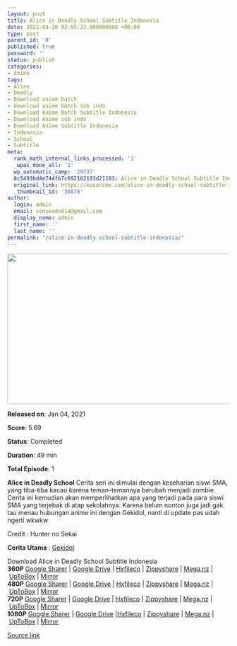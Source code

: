 ```yaml
---
layout: post
title: Alice in Deadly School Subtitle Indonesia
date: 2022-09-20 02:05:23.000000000 +00:00
type: post
parent_id: '0'
published: true
password: ''
status: publish
categories:
- Anime
tags:
- Alice
- Deadly
- Download anime batch
- download anime batch sub indo
- Download Anime Batch Subtitle Indonesia
- Download Anime sub indo
- Download Anime Subtitle Indonesia
- Indonesia
- School
- Subtitle
meta:
  rank_math_internal_links_processed: '1'
  _wpas_done_all: '1'
  wp_automatic_camp: '29737'
  8c5493bd4e744fb7c692162193d21183: Alice in Deadly School Subtitle Indonesia
  original_link: https://kusonime.com/alice-in-deadly-school-subtitle-indonesia/
  _thumbnail_id: '30878'
author:
  login: admin
  email: senseads014@gmail.com
  display_name: admin
  first_name: ''
  last_name: ''
permalink: "/alice-in-deadly-school-subtitle-indonesia/"
---
```

<p><img width="586" height="340" src="{{ site.baseurl }}/assets/2022/09/Alice-in-Deadly-School-586x340.jpg" class="attachment-thumb-large size-thumb-large wp-post-image" alt="" loading="lazy" title="Alice in Deadly School Subtitle Indonesia" srcset="https://kusonime.com/wp-content/uploads/2021/01/Alice-in-Deadly-School-586x340.jpg 586w, https://kusonime.com/wp-content/uploads/2021/01/Alice-in-Deadly-School-300x174.jpg 300w, https://kusonime.com/wp-content/uploads/2021/01/Alice-in-Deadly-School-768x445.jpg 768w, https://kusonime.com/wp-content/uploads/2021/01/Alice-in-Deadly-School-520x302.jpg 520w, https://kusonime.com/wp-content/uploads/2021/01/Alice-in-Deadly-School.jpg 1000w" sizes="(max-width: 586px) 100vw, 586px" />
<p><b>Released on</b>: Jan 04, 2021</p>
<p>
<p><b>Score</b>: 5.69</p>
<p>
<p><b>Status</b>: Completed</p>
<p>
<p><b>Duration</b>: 49 min</p>
<p>
<p><b>Total Episode</b>: 1</p>
<p>
<p><strong>Alice in Deadly School</strong> Cerita seri ini dimulai dengan keseharian siswi SMA, yang tiba-tiba kacau karena teman-temannya berubah menjadi zombie. Cerita ini kemudian akan memperlihatkan apa yang terjadi pada para siswi SMA yang terjebak di atap sekolahnya. Karena belum nonton juga jadi gak tau menau hubungan anime ini dengan Gekidol, nanti di update pas udah ngerti wkwkw</p>
<p>
<p>Credit : Hunter no Sekai</p>
<p>
<p><strong>Cerita Utama</strong> : <a href="https://kusonime.com/gekidol-batch-sub-indo/" rel="noopener" target="_blank">Gekidol</a></p>
<p>
<div class="smokeddl">
<div class="smokettl">Download Alice in Deadly School Subtitle Indonesia</div>
<div class="smokeurl"><strong>360P</strong> <a href="https://acefile.co/f/35016226/horror_no_sekai-alice-in-deadly-school-360p-kusonime-mp4" target="_blank" rel="noopener noreferrer">Google Sharer</a> | <a href="https://drive.google.com/file/d/1055xJkyYKNl_n6xzsC_hAhYuO0xMJW9X/view" target="_blank" rel="noopener noreferrer">Google Drive</a> | <a href="https://hxfile.co/n0q4z09itw15" target="_blank" rel="noopener">Hxfileco</a> | <a href="https://www37.zippyshare.com/v/Q20e6B51/file.html" target="_blank" rel="noopener">Zippyshare</a> | <a href="https://mega.nz/file/JQp1QaSI#hb_bmcWVp5eXe0zRHAAC8PAn9sKp13B4mylbQM4P9UM" target="_blank" rel="noopener noreferrer">Mega.nz</a> | <a href="https://uptobox.com/c7ww00ud93yv" target="_blank" rel="noopener noreferrer">UpToBox</a> | <a href="https://mirrorace.org/m/5Kusa" target="_blank" rel="noopener noreferrer">Mirror</a></div>
<div class="smokeurl"><strong>480P</strong> <a href="https://acefile.co/f/35016228/horror_no_sekai-alice-in-deadly-school-480p-kusonime-mkv" target="_blank" rel="noopener noreferrer">Google Sharer</a> | <a href="https://drive.google.com/uc?export=download&amp;id=1hIaeggrbkvCtMzjjKorfcFoL9JZLOiyp" target="_blank" rel="noopener noreferrer">Google Drive</a> | <a href="https://hxfile.co/lxxsbot4rz1g" target="_blank" rel="noopener">Hxfileco</a> | <a href="https://www65.zippyshare.com/v/GEVIMSAg/file.html" target="_blank" rel="noopener">Zippyshare</a> | <a href="https://mega.nz/file/EcplQChA#QqcLWJX-DJUZm-3HdgHYANTNLCMUtsMEdsq322sAZ_A" target="_blank" rel="noopener noreferrer">Mega.nz</a> | <a href="https://uptobox.com/4a79opmh0t1c" target="_blank" rel="noopener noreferrer">UpToBox</a> | <a href="https://mirrorace.org/m/5Kusb" target="_blank" rel="noopener noreferrer">Mirror</a></div>
<div class="smokeurl"><strong>720P</strong> <a href="https://acefile.co/f/35016232/horror_no_sekai-alice-in-deadly-school-720p-kusonime-mkv" target="_blank" rel="noopener noreferrer">Google Sharer</a> | <a href="https://drive.google.com/uc?export=download&amp;id=18Jtt1sBqZworc8HAFCPz1iEZvFQl8irY" target="_blank" rel="noopener noreferrer">Google Drive</a> | <a href="https://hxfile.co/bu2pjtmosmrd" target="_blank" rel="noopener">Hxfileco</a> | <a href="https://www106.zippyshare.com/v/uCN0h8ad/file.html" target="_blank" rel="noopener">Zippyshare</a> | <a href="https://mega.nz/file/EFphRQiY#mEDbKJjPWZZizN90JeLyYAq-9ILPRa7eDPvsOTttfIY" target="_blank" rel="noopener noreferrer">Mega.nz</a> | <a href="https://uptobox.com/dxqk047kb52p" target="_blank" rel="noopener noreferrer">UpToBox</a> | <a href="https://mirrorace.org/m/5Kusc" target="_blank" rel="noopener noreferrer">Mirror</a></div>
<div class="smokeurl"><strong>1080P</strong> <a href="https://acefile.co/f/35016235/horror_no_sekai-alice-in-deadly-school-1080p-kusonime-mkv" target="_blank" rel="noopener noreferrer">Google Sharer</a> | <a href="https://drive.google.com/uc?export=download&amp;id=1r6AGDwPPNwTqjSPrCiktpucH8exdZ5f5" target="_blank" rel="noopener noreferrer">Google Drive</a> |<a href="https://hxfile.co/uid663du02iq" target="_blank" rel="noopener">Hxfileco</a> | <a href="https://www25.zippyshare.com/v/OK7ceN9h/file.html" target="_blank" rel="noopener">Zippyshare</a> | <a href="https://mega.nz/file/sVxnDagY#jQzaZp4csknhnPCZ2AEHB-nwD3cHWRjTHzGRXmh1Lc8" target="_blank" rel="noopener noreferrer">Mega.nz</a> | <a href="https://uptobox.com/x2nqff5eqt1t" target="_blank" rel="noopener noreferrer">UpToBox</a> | <a href="https://mirrorace.org/m/5Kusd" target="_blank" rel="noopener noreferrer">Mirror</a></div>
</div>
<p><a href="https://kusonime.com/alice-in-deadly-school-subtitle-indonesia/">Source link </a></p>
